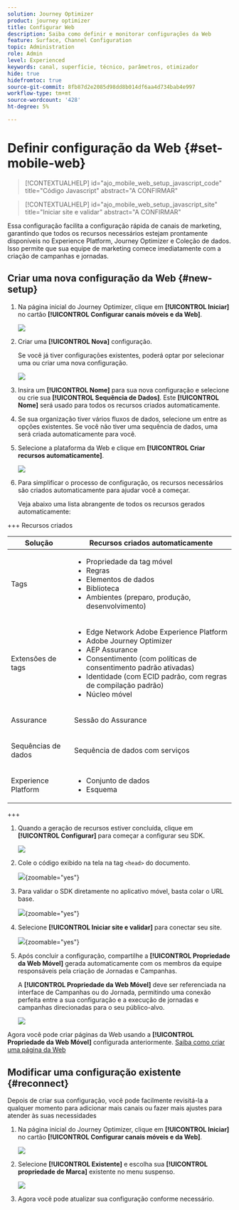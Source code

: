 ```yaml
---
solution: Journey Optimizer
product: journey optimizer
title: Configurar Web
description: Saiba como definir e monitorar configurações da Web
feature: Surface, Channel Configuration
topic: Administration
role: Admin
level: Experienced
keywords: canal, superfície, técnico, parâmetros, otimizador
hide: true
hidefromtoc: true
source-git-commit: 8fb87d2e2085d98dd8b014df6aa4d734bab4e997
workflow-type: tm+mt
source-wordcount: '428'
ht-degree: 5%

---
```


# Definir configuração da Web {#set-mobile-web}

>[!CONTEXTUALHELP]
>id="ajo_mobile_web_setup_javascript_code"
>title="Código Javascript"
>abstract="A CONFIRMAR"

>[!CONTEXTUALHELP]
>id="ajo_mobile_web_setup_javascript_site"
>title="Iniciar site e validar"
>abstract="A CONFIRMAR"

Essa configuração facilita a configuração rápida de canais de marketing, garantindo que todos os recursos necessários estejam prontamente disponíveis no Experience Platform, Journey Optimizer e Coleção de dados. Isso permite que sua equipe de marketing comece imediatamente com a criação de campanhas e jornadas.

## Criar uma nova configuração da Web {#new-setup}

1. Na página inicial do Journey Optimizer, clique em **[!UICONTROL Iniciar]** no cartão **[!UICONTROL Configurar canais móveis e da Web]**.

   ![](assets/guided-setup-config-1.png)

1. Criar uma **[!UICONTROL Nova]** configuração.

   Se você já tiver configurações existentes, poderá optar por selecionar uma ou criar uma nova configuração.

   ![](assets/guided-setup-config-2.png)

1. Insira um **[!UICONTROL Nome]** para sua nova configuração e selecione ou crie sua **[!UICONTROL Sequência de Dados]**. Este **[!UICONTROL Nome]** será usado para todos os recursos criados automaticamente.

1. Se sua organização tiver vários fluxos de dados, selecione um entre as opções existentes. Se você não tiver uma sequência de dados, uma será criada automaticamente para você.

1. Selecione a plataforma da Web e clique em **[!UICONTROL Criar recursos automaticamente]**.

   ![](assets/guided-setup-config-5.png)

1. Para simplificar o processo de configuração, os recursos necessários são criados automaticamente para ajudar você a começar.

   Veja abaixo uma lista abrangente de todos os recursos gerados automaticamente:

+++ Recursos criados

   <table>
    <thead>
    <tr>
    <th><strong>Solução</strong></th>
    <th><strong>Recursos criados automaticamente</strong></th>
    </tr>
    </thead>
    <tbody>
    <tr>
    </tr>
    <tr>
    <td>
    <p>Tags</p>
    </td>
    <td>
    <ul>
    <li>Propriedade da tag móvel</li>
    <li>Regras</li>
    <li>Elementos de dados</li>
    <li>Biblioteca</li>
    <li>Ambientes (preparo, produção, desenvolvimento)</li>
    </ul>
    </td>
    </tr>
    <tr>
    <td>
    <p>Extensões de tags</p>
    </td>
    <td>
    <ul>
    <li>Edge Network Adobe Experience Platform</li>
    <li>Adobe Journey Optimizer</li>
    <li>AEP Assurance</li>
    <li>Consentimento (com políticas de consentimento padrão ativadas)</li>
    <li>Identidade (com ECID padrão, com regras de compilação padrão)</li>
    <li>Núcleo móvel</li>
    </ul>
    </td>
    </tr>
    <tr>
    <td>
    <p>Assurance</p>
    </td>
    <td>
    <p>Sessão do Assurance</p>
    </td>
    </tr>
    <tr>
    <td>
    <p>Sequências de dados</p>
    </td>
    <td>
    <p>Sequência de dados com serviços</p>
    </td>
    </tr>
    <tr>
    <td>
    <p>Experience Platform</p>
    </td>
    <td>
    <ul>
    <li>Conjunto de dados</li>
    <li>Esquema</li>
    </ul>
    </td>
    </tr>
    </tbody>
    </table>

+++

1. Quando a geração de recursos estiver concluída, clique em **[!UICONTROL Configurar]** para começar a configurar seu SDK.

   ![](assets/guided-setup-config-web-1.png)

1. Cole o código exibido na tela na tag `<head>` do documento.

   ![](assets/guided-setup-config-web-2.png){zoomable="yes"}

1. Para validar o SDK diretamente no aplicativo móvel, basta colar o URL base.

   ![](assets/guided-setup-config-web-3.png){zoomable="yes"}

1. Selecione **[!UICONTROL Iniciar site e validar]** para conectar seu site.

   ![](assets/guided-setup-config-web-4.png){zoomable="yes"}

1. Após concluir a configuração, compartilhe a **[!UICONTROL Propriedade da Web Móvel]** gerada automaticamente com os membros da equipe responsáveis pela criação de Jornadas e Campanhas.

   A **[!UICONTROL Propriedade da Web Móvel]** deve ser referenciada na interface de Campanhas ou do Jornada, permitindo uma conexão perfeita entre a sua configuração e a execução de jornadas e campanhas direcionadas para o seu público-alvo.

   ![](assets/guided-setup-config-ios-8.png)

Agora você pode criar páginas da Web usando a **[!UICONTROL Propriedade da Web Móvel]** configurada anteriormente. [Saiba como criar uma página da Web](../web/create-web.md)

## Modificar uma configuração existente {#reconnect}

Depois de criar sua configuração, você pode facilmente revisitá-la a qualquer momento para adicionar mais canais ou fazer mais ajustes para atender às suas necessidades

1. Na página inicial do Journey Optimizer, clique em **[!UICONTROL Iniciar]** no cartão **[!UICONTROL Configurar canais móveis e da Web]**.

   ![](assets/guided-setup-config-1.png)

1. Selecione **[!UICONTROL Existente]** e escolha sua **[!UICONTROL propriedade de Marca]** existente no menu suspenso.

   ![](assets/guided-setup-config-web-5.png)

1. Agora você pode atualizar sua configuração conforme necessário.
